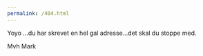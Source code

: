 ```yaml
---
permalink: /404.html
---
```


Yoyo ...du har skrevet en hel gal adresse...det skal du stoppe med. 

Mvh Mark
